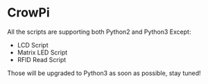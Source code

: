 # CrowPi

All the scripts are supporting both Python2 and Python3 Except:

* LCD Script
* Matrix LED Script
* RFID Read Script

Those will be upgraded to Python3 as soon as possible, stay tuned!
